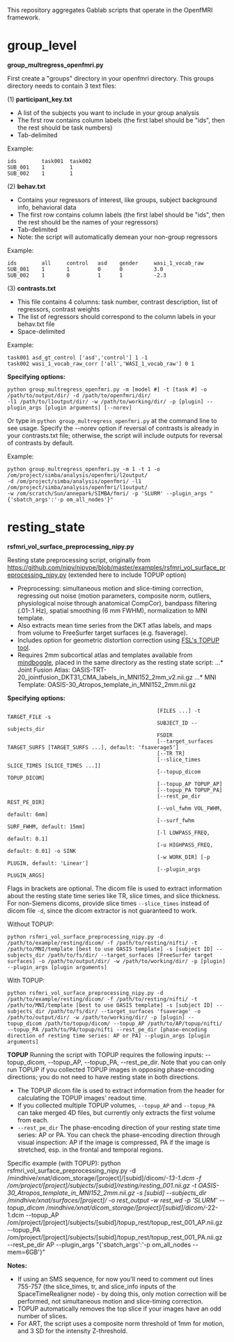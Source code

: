 This repository aggregates Gablab scripts that operate in the OpenfMRI framework.


# group_level

**group_multregress_openfmri.py**

First create a "groups" directory in your openfmri directory. This groups directory needs to contain 3 text files:

(1) **participant_key.txt**
  * A list of the subjects you want to include in your group analysis
  * The first row contains column labels (the first label should be "ids", then the rest should be task numbers)
  * Tab-delimited

Example:
```
ids        task001  task002
SUB_001    1        1
SUB_002    1        1
```

(2) **behav.txt**
  * Contains your regressors of interest, like groups, subject background info, behavioral data 
  * The first row contains column labels (the first label should be "ids", then the rest should be the names of your regressors)
  * Tab-delimited
  * Note: the script will automatically demean your non-group regressors

Example:
```
ids        all     control   asd    gender     wasi_1_vocab_raw
SUB_001    1       1         0      0          3.0
SUB_002    1       0         1      1          -2.3 
```      
   
(3) **contrasts.txt**
  * This file contains 4 columns: task number, contrast description, list of regressors, contrast weights
  * The list of regressors should correspond to the column labels in your behav.txt file
  * Space-delimited

Example:
```
task001 asd_gt_control ['asd','control'] 1 -1
task002 wasi_1_vocab_raw_corr ['all','WASI_1_vocab_raw'] 0 1
```

**Specifying options:**
```
python group_multregress_openfmri.py -m [model #] -t [task #] -o /path/to/output/dir/ -d /path/to/openfmri/dir/ 
-l1 /path/to/l1output/dir/ -w /path/to/working/dir/ -p [plugin] --plugin_args [plugin arguments] [--norev]
```

Or type in `python group_multregress_openfmri.py` at the command line to see usage. Specify the --norev option if reversal of contrasts is already in your contrasts.txt file; otherwise, the script will include outputs for reversal of contrasts by default.

Example:
```
python group_multregress_openfmri.py -m 1 -t 1 -o /om/project/simba/analysis/openfmri/l2output/ 
-d /om/project/simba/analysis/openfmri/ -l1 /om/project/simba/analysis/openfmri/l1output/
-w /om/scratch/Sun/annepark/SIMBA/fmri/ -p 'SLURM' --plugin_args "{'sbatch_args':'-p om_all_nodes'}"
```


# resting_state

**rsfmri_vol_surface_preprocessing_nipy.py**

Resting state preprocessing script, originally from <https://github.com/nipy/nipype/blob/master/examples/rsfmri_vol_surface_preprocessing_nipy.py> (extended here to include TOPUP option)
  * Preprocessing: simultaneous motion and slice-timing correction, regressing out noise (motion parameters, composite norm, outliers, physiological noise through anatomical CompCor), bandpass filtering (.01-.1 Hz), spatial smoothing (6 mm FWHM), normalization to MNI template.
  * Also extracts mean time series from the DKT atlas labels, and maps from volume to FreeSurfer target surfaces (e.g. fsaverage). 
  * Includes option for geometric distortion correction using [FSL's TOPUP tool](http://fsl.fmrib.ox.ac.uk/fsl/fslwiki/TOPUP/).
  * Requires 2mm subcortical atlas and templates available from [mindboggle](http://www.mindboggle.info/data.html), placed in the same directory as the resting state script:
...* Joint Fusion Atlas: OASIS-TRT-20_jointfusion_DKT31_CMA_labels_in_MNI152_2mm_v2.nii.gz
...* MNI Template: OASIS-30_Atropos_template_in_MNI152_2mm.nii.gz

**Specifying options:**
```usage: rsfmri_vol_surface_preprocessing_nipy.py [-h] [-d DICOM_FILE] -f FILES
                                                [FILES ...] -t TARGET_FILE -s
                                                SUBJECT_ID --subjects_dir
                                                FSDIR
                                                [--target_surfaces TARGET_SURFS [TARGET_SURFS ...], default: 'fsaverage5']
                                                [--TR TR]
                                                [--slice_times SLICE_TIMES [SLICE_TIMES ...]]
                                                [--topup_dicom TOPUP_DICOM]
                                                [--topup_AP TOPUP_AP]
                                                [--topup_PA TOPUP_PA]
                                                [--rest_pe_dir REST_PE_DIR]
                                                [--vol_fwhm VOL_FWHM, default: 6mm]
                                                [--surf_fwhm SURF_FWHM, default: 15mm]
                                                [-l LOWPASS_FREQ, default: 0.1]
                                                [-u HIGHPASS_FREQ, default: 0.01] -o SINK
                                                [-w WORK_DIR] [-p PLUGIN, default: 'Linear']
                                                [--plugin_args PLUGIN_ARGS]
```

Flags in brackets are optional. The dicom file is used to extract information about the resting state time series like TR, slice times, and slice thickness. For non-Siemens dicoms, provide slice times `--slice_times` instead of dicom file `-d`, since the dicom extractor is not guaranteed to work.

Without TOPUP:
```
python rsfmri_vol_surface_preprocessing_nipy.py -d /path/to/example/resting/dicom/ -f /path/to/resting/nifti/ -t /path/to/MNI/template [best to use OASIS template] -s [subject ID] --subjects_dir /path/to/fs/dir/ --target_surfaces [FreeSurfer target surfaces] -o /path/to/output/dir/ -w /path/to/working/dir/ -p [plugin] --plugin_args [plugin arguments]
```

With TOPUP:
```
python rsfmri_vol_surface_preprocessing_nipy.py -d /path/to/example/resting/dicom/ -f /path/to/resting/nifti/ -t /path/to/MNI/template [best to use OASIS template] -s [subject ID] --subjects_dir /path/to/fs/dir/ --target_surfaces 'fsaverage' -o /path/to/output/dir/ -w /path/to/working/dir/ -p [plugin] --topup_dicom /path/to/topup/dicom/ --topup_AP /path/to/AP/topup/nifti/ --topup_PA /path/to/PA/topup/nifti --rest_pe_dir [phase-encoding direction of resting time series: AP or PA] --plugin_args [plugin arguments]
```

**TOPUP**
Running the script with TOPUP requires the following inputs: --topup_dicom, --topup_AP, --topup_PA, --rest_pe_dir. Note that you can only run TOPUP if you collected TOPUP images in opposing phase-encoding directions; you do not need to have resting state in both directions.
  * The TOPUP dicom file is used to extract information from the header for calculating the TOPUP images' readout time. 
  * If you collected multiple TOPUP volumes, `--topup_AP` and `--topup_PA` can take merged 4D files, but currently only extracts the first volume from each.
  * `--rest_pe_dir` The phase-encoding direction of your resting state time series: AP or PA. You can check the phase-encoding direction through visual inspection: AP if the image is compressed, PA if the image is stretched, esp. in the frontal and temporal regions. 

Specific example (with TOPUP):
python rsfmri_vol_surface_preprocessing_nipy.py -d /mindhive/xnat/dicom_storage/[project]/[subid]/dicom/*-13-1.dcm -f /om/project/[project]/subjects/[subid]/resting/resting_001.nii.gz -t OASIS-30_Atropos_template_in_MNI152_2mm.nii.gz -s [subid] --subjects_dir /mindhive/xnat/surfaces/[project]/ -o rest_output -w rest_wd -p 'SLURM' --topup_dicom /mindhive/xnat/dicom_storage/[project]/[subid]/dicom/*-22-1.dcm --topup_AP /om/project/[project]/subjects/[subid]/topup_rest/topup_rest_001_AP.nii.gz --topup_PA /om/project/[project]/subjects/[subid]/topup_rest/topup_rest_001_PA.nii.gz --rest_pe_dir AP --plugin_args "{'sbatch_args':'-p om_all_nodes --mem=6GB'}"

**Notes:**
  * If using an SMS sequence, for now you'll need to comment out lines 755-757 (the slice_times, tr, and slice_info inputs of the SpaceTimeRealigner node) - by doing this, only motion correction will be performed, not simultaneous motion and slice-timing correction.
  * TOPUP automatically removes the top slice if your images have an odd number of slices. 
  * For ART, the script uses a composite norm threshold of 1mm for motion, and 3 SD for the intensity Z-threshold. 
